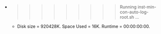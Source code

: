 * >>>>>>>>> Running inst-min-con-auto-log-root.sh ...
  * Disk size = 920428K. Space Used = 16K. Runtime = 00:00:00:00.
